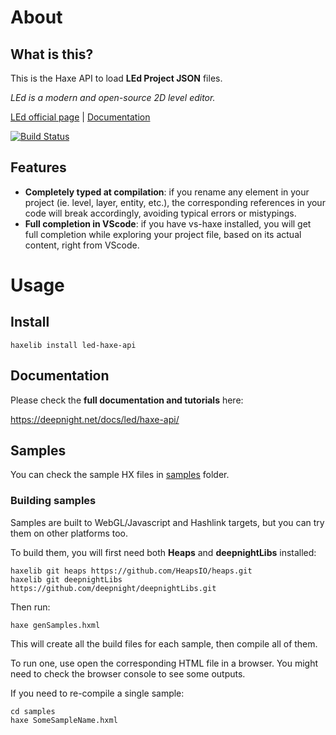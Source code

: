 # About

## What is this?

This is the Haxe API to load **LEd Project JSON** files.

*LEd is a modern and open-source 2D level editor.*

[LEd official page](https://deepnight.net/tools/led-2d-level-editor) |
[Documentation](https://deepnight.net/docs/led/haxe-api)

[![Build Status](https://travis-ci.com/deepnight/led-haxe-api.svg?branch=master)](https://travis-ci.com/deepnight/led-haxe-api)


## Features

 - **Completely typed at compilation**: if you rename any element in your project (ie. level, layer, entity, etc.), the corresponding references in your code will break accordingly, avoiding typical errors or mistypings.
 - **Full completion in VScode**: if you have vs-haxe installed, you will get full completion while exploring your project file, based on its actual content, right from VScode.

# Usage

## Install

```
haxelib install led-haxe-api
```
## Documentation

Please check the **full documentation and tutorials** here:

https://deepnight.net/docs/led/haxe-api/

## Samples

You can check the sample HX files in [samples](samples) folder.

### Building samples

Samples are built to WebGL/Javascript and Hashlink targets, but you can try them on other platforms too.

To build them, you will first need both **Heaps** and **deepnightLibs** installed:

```
haxelib git heaps https://github.com/HeapsIO/heaps.git
haxelib git deepnightLibs https://github.com/deepnight/deepnightLibs.git
```

Then run:

```
haxe genSamples.hxml
```

This will create all the build files for each sample, then compile all of them.

To run one, use open the corresponding HTML file in a browser. You might need to check the browser console to see some outputs.

If you need to re-compile a single sample:

```
cd samples
haxe SomeSampleName.hxml
```
